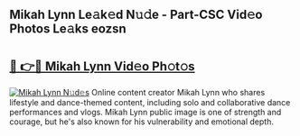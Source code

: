 ## Mikah Lynn Le𝚊k𝚎d N𝚞𝚍e - Part-CSC Vid𝚎o Photos Le𝚊ks eozsn

# <h2><a href="http://fbf442.evod.top/?m=Mikah+Lynn">🔗 👉🔴 Mikah Lynn Vid𝚎o Ph𝚘t𝚘s</a></h2>

[![Mikah Lynn N𝚞d𝚎s](https://i.imgur.com/8V9OHl7.gif)](http://fbf442.evod.top/?m=Mikah+Lynn)
Online content creator Mikah Lynn who shares lifestyle and dance-themed content, including solo and collaborative dance performances and vlogs. Mikah Lynn public image is one of strength and courage, but he's also known for his vulnerability and emotional depth. 
